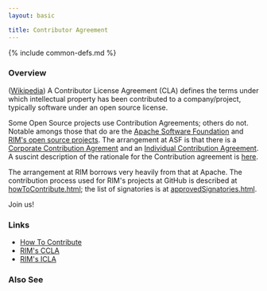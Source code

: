 ```yaml
---
layout: basic

title: Contributor Agreement
---
```

{% include common-defs.md %}

### Overview

([Wikipedia](http://en.wikipedia.org/wiki/Contributor_License_Agreement)) A Contributor License Agreement (CLA) defines the terms under which intellectual property has been contributed to a company/project, typically software under an open source license.

Some Open Source projects use Contribution Agreements; others do not.  Notable amongs those that do are
the [Apache Software Foundation](http://apache.org) and
[RIM's open source projects](http://blackberry.github.com).
The arrangement at ASF is that there is a
[Corporate Contribution Agrement](http://www.apache.org/licenses/ccla.txt) and an
[Individual Contribution Agreement](http://www.apache.org/licenses/icla.txt).
A suscint description of the rationale for the Contribution agreement is
[here](http://apache.org/licenses/#clas).

The arrangement at RIM borrows very heavily from that at Apache.
The contribution process used for RIM's projects at GitHub is described at
[howToContribute.html](http://blackberry.github.com/howToContribute.html);
the list of signatories is at
[approvedSignatories.html](http://blackberry.github.com/approvedSignatories.html).

Join us!

### Links
* [How To Contribute](http://blackberry.github.com/howToContribute.html)
* [RIM's CCLA](http://www.blackberry.com/legal/pdfs/webworks/Research_In_Motion_Limited_CCLA_021811_cl.pdf)
* [RIM's ICLA](http://www.blackberry.com/legal/pdfs/webworks/Research_In_Motion_Limited_ICLA_021811_cl.pdf)

### Also See



